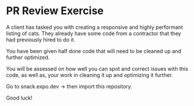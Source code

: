 # PR Review Exercise

A client has tasked you with creating a responsive and highly performant listing of cats. They already have some code from a contractor that they had previously hired to do it.

You have been given half done code that will need to be cleaned up and further optimized.

You will be assessed on how well you can spot and correct issues with this code, as well as, your work in cleaning it up and optimizing it further.

Go to snack.expo.dev -> then import this repository.

Good luck!
